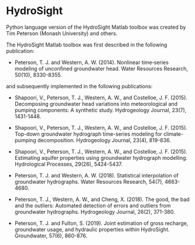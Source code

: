 # HydroSight
Python language version of the HydroSight Matlab toolbox was created by Tim Peterson (Monash University) and others. 

The HydroSight Matlab toolbox was first described in the following publication:

* Peterson, T. J. and Western, A. W. (2014). Nonlinear time‐series modeling of unconfined groundwater head. Water Resources Research, 50(10), 8330-8355.

and subsequently implemented in the following publications: 

* Shapoori, V., Peterson, T. J., Western, A. W., and Costelloe, J. F. (2015). Decomposing groundwater head variations into meteorological and pumping components: A synthetic study. Hydrogeology Journal, 23(7), 1431-1448.

* Shapoori, V., Peterson, T. J., Western, A. W., and Costelloe, J. F. (2015). Top-down groundwater hydrograph time-series modeling for climate-pumping decomposition. Hydrogeology Journal, 23(4), 819-836.

* Shapoori, V., Peterson, T. J., Western, A. W., and Costelloe, J. F. (2015). Estimating aquifer properties using groundwater hydrograph modelling. Hydrological Processes, 29(26), 5424-5437.

* Peterson, T. J. and Western, A. W. (2018). Statistical interpolation of groundwater hydrographs. Water Resources Research, 54(7), 4663-4680.

* Peterson, T. J., Western, A. W., and Cheng, X. (2018). The good, the bad and the outliers: Automated detection of errors and outliers from groundwater hydrographs. Hydrogeology Journal, 26(2), 371-380.

* Peterson, T. J. and Fulton, S. (2019). Joint estimation of gross recharge, groundwater usage, and hydraulic properties within HydroSight. Groundwater, 57(6), 860-876.
